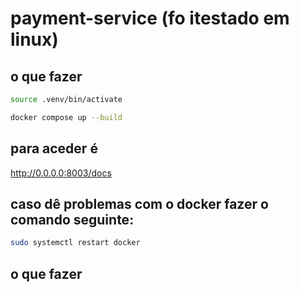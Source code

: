 # payment-service (fo itestado em linux)

## o que fazer

```sh
source .venv/bin/activate
```

```sh
docker compose up --build
```

## para aceder é

http://0.0.0.0:8003/docs

## caso dê problemas com o docker fazer o comando seguinte:

```sh
sudo systemctl restart docker
```

## o que fazer